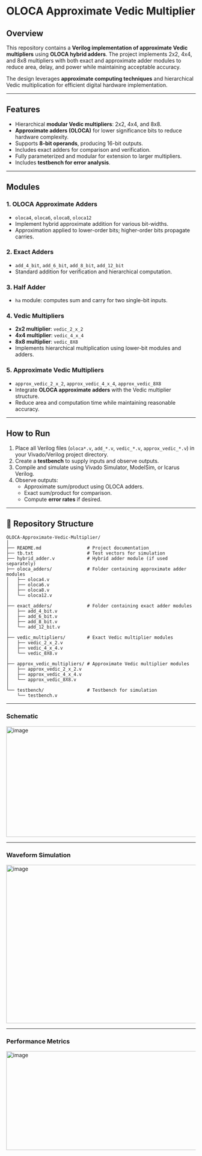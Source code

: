 # OLOCA Approximate Vedic Multiplier

## Overview
This repository contains a **Verilog implementation of approximate Vedic multipliers** using **OLOCA hybrid adders**. The project implements 2x2, 4x4, and 8x8 multipliers with both exact and approximate adder modules to reduce area, delay, and power while maintaining acceptable accuracy.

The design leverages **approximate computing techniques** and hierarchical Vedic multiplication for efficient digital hardware implementation.

---

## Features

- Hierarchical **modular Vedic multipliers**: 2x2, 4x4, and 8x8.
- **Approximate adders (OLOCA)** for lower significance bits to reduce hardware complexity.
- Supports **8-bit operands**, producing 16-bit outputs.
- Includes exact adders for comparison and verification.
- Fully parameterized and modular for extension to larger multipliers.
- Includes **testbench for error analysis**.

---

## Modules

### 1. **OLOCA Approximate Adders**
- `oloca4`, `oloca6`, `oloca8`, `oloca12`
- Implement hybrid approximate addition for various bit-widths.
- Approximation applied to lower-order bits; higher-order bits propagate carries.

### 2. **Exact Adders**
- `add_4_bit`, `add_6_bit`, `add_8_bit`, `add_12_bit`
- Standard addition for verification and hierarchical computation.

### 3. **Half Adder**
- `ha` module: computes sum and carry for two single-bit inputs.

### 4. **Vedic Multipliers**
- **2x2 multiplier**: `vedic_2_x_2`
- **4x4 multiplier**: `vedic_4_x_4`
- **8x8 multiplier**: `vedic_8X8`
- Implements hierarchical multiplication using lower-bit modules and adders.

### 5. **Approximate Vedic Multipliers**
- `approx_vedic_2_x_2`, `approx_vedic_4_x_4`, `approx_vedic_8X8`
- Integrate **OLOCA approximate adders** with the Vedic multiplier structure.
- Reduce area and computation time while maintaining reasonable accuracy.

---

## How to Run

1. Place all Verilog files (`oloca*.v`, `add_*.v`, `vedic_*.v`, `approx_vedic_*.v`) in your Vivado/Verilog project directory.
2. Create a **testbench** to supply inputs and observe outputs.
3. Compile and simulate using Vivado Simulator, ModelSim, or Icarus Verilog.
4. Observe outputs:
   - Approximate sum/product using OLOCA adders.
   - Exact sum/product for comparison.
   - Compute **error rates** if desired.

---
## 📂 Repository Structure
```plaintext
OLOCA-Approximate-Vedic-Multiplier/
│
├── README.md                 # Project documentation
├── tb.txt                    # Test vectors for simulation
├── hybrid_adder.v            # Hybrid adder module (if used separately)
├── oloca_adders/             # Folder containing approximate adder modules
│   ├── oloca4.v
│   ├── oloca6.v
│   ├── oloca8.v
│   └── oloca12.v
│
├── exact_adders/             # Folder containing exact adder modules
│   ├── add_4_bit.v
│   ├── add_6_bit.v
│   ├── add_8_bit.v
│   └── add_12_bit.v
│
├── vedic_multipliers/        # Exact Vedic multiplier modules
│   ├── vedic_2_x_2.v
│   ├── vedic_4_x_4.v
│   └── vedic_8X8.v
│
├── approx_vedic_multipliers/ # Approximate Vedic multiplier modules
│   ├── approx_vedic_2_x_2.v
│   ├── approx_vedic_4_x_4.v
│   └── approx_vedic_8X8.v
│
└── testbench/                # Testbench for simulation
    └── testbench.v
```
---

### Schematic 
<img width="769" height="294" alt="image" src="https://github.com/user-attachments/assets/1372052f-cc4b-41ba-ae2c-9f01e64e896c" />

---

### Waveform Simulation
<img width="786" height="421" alt="image" src="https://github.com/user-attachments/assets/4fd7ca95-792f-401e-b871-5b33082fcbfb" />


---

### Performance Metrics
<img width="804" height="263" alt="image" src="https://github.com/user-attachments/assets/5dea2130-f320-4899-9d6b-0e355fbc2cc0" />

